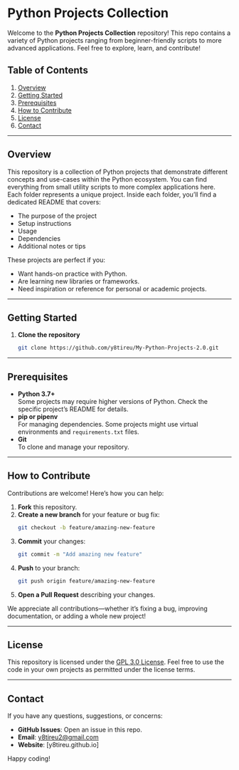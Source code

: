 # Python Projects Collection

Welcome to the **Python Projects Collection** repository! This repo contains a variety of Python projects ranging from beginner-friendly scripts to more advanced applications. Feel free to explore, learn, and contribute!

## Table of Contents

1. [Overview](#overview)  
2. [Getting Started](#getting-started)  
3. [Prerequisites](#prerequisites)  
4. [How to Contribute](#how-to-contribute)  
5. [License](#license)  
6. [Contact](#contact)

---

## Overview

This repository is a collection of Python projects that demonstrate different concepts and use-cases within the Python ecosystem. You can find everything from small utility scripts to more complex applications here. Each folder represents a unique project. Inside each folder, you’ll find a dedicated README that covers:

- The purpose of the project  
- Setup instructions  
- Usage  
- Dependencies  
- Additional notes or tips  

These projects are perfect if you:

- Want hands-on practice with Python.  
- Are learning new libraries or frameworks.  
- Need inspiration or reference for personal or academic projects.  

---

## Getting Started

1. **Clone the repository**  
   ```bash
   git clone https://github.com/y8tireu/My-Python-Projects-2.0.git
   ```
---

## Prerequisites

- **Python 3.7+**  
  Some projects may require higher versions of Python. Check the specific project’s README for details.  
- **pip or pipenv**  
  For managing dependencies. Some projects might use virtual environments and `requirements.txt` files.  
- **Git**  
  To clone and manage your repository.

---

## How to Contribute

Contributions are welcome! Here’s how you can help:

1. **Fork** this repository.  
2. **Create a new branch** for your feature or bug fix:
   ```bash
   git checkout -b feature/amazing-new-feature
   ```
3. **Commit** your changes:
   ```bash
   git commit -m "Add amazing new feature"
   ```
4. **Push** to your branch:
   ```bash
   git push origin feature/amazing-new-feature
   ```
5. **Open a Pull Request** describing your changes.

We appreciate all contributions—whether it’s fixing a bug, improving documentation, or adding a whole new project!

---

## License

This repository is licensed under the [GPL 3.0 License](LICENSE). Feel free to use the code in your own projects as permitted under the license terms.

---

## Contact

If you have any questions, suggestions, or concerns:

- **GitHub Issues**: Open an issue in this repo.  
- **Email**: [y8tireu2@gmail.com](mailto:y8tireu2@gmail.com)
- **Website**: [y8tireu.github.io]

Happy coding!

